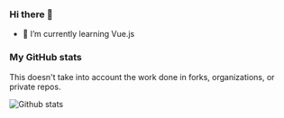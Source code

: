 ### Hi there 👋

- 🌱 I’m currently learning Vue.js

### My GitHub stats

This doesn't take into account the work done in forks, organizations, or private repos.

![Github stats](https://github-readme-stats.vercel.app/api?username=likui911&show_icons=true)
